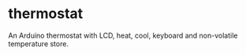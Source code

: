 # thermostat
An Arduino thermostat with LCD, heat, cool, keyboard and non-volatile temperature store.
